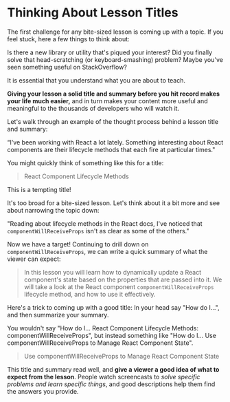 # Thinking About Lesson Titles
The first challenge for any bite-sized lesson is coming up with a topic. If you feel stuck, here a few things to think about:

Is there a new library or utility that's piqued your interest? Did you finally solve that head-scratching (or keyboard-smashing) problem? Maybe you've seen something useful on StackOverflow?

It is essential that you understand what you are about to teach. 

**Giving your lesson a solid title and summary before you hit record makes your life much easier,** and in turn makes your content more useful and meaningful to the thousands of developers who will watch it.

Let's walk through an example of the thought process behind a lesson title and summary:

“I've been working with React a lot lately. Something interesting about React components are their lifecycle methods that each fire at particular times."

You might quickly think of something like this for a title:


> React Component Lifecycle Methods

This is a tempting title!

It's too broad for a bite-sized lesson. Let's think about it a bit more and see about narrowing the topic down:

"Reading about lifecycle methods in the React docs, I've noticed that `componentWillReceiveProps` isn't as clear as some of the others."

Now we have a target! Continuing to drill down on `componentWillReceiveProps`, we can write a quick summary of what the viewer can expect:


> In this lesson you will learn how to dynamically update a React component's state based on the properties that are passed into it. We will take a look at the React component `componentWillReceiveProps` lifecycle method, and how to use it effectively.

Here's a trick to coming up with a good title: In your head say "How do I...", and then summarize your summary. 

You wouldn't say "How do I... React Component Lifecycle Methods: componentWillReceiveProps", but instead something like "How do I... Use componentWillReceiveProps to Manage React Component State".


>  Use componentWillReceiveProps to Manage React Component State

This title and summary read well, and **give a viewer a good idea of what to expect from the lesson**. People watch screencasts to *solve specific problems and learn specific things*, and good descriptions help them find the answers you provide.

